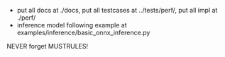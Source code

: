 - put all docs at ./docs, put all testcases at ../tests/perf/, put all impl at ./perf/
- inference model following example at examples/inference/basic_onnx_inference.py

NEVER forget MUSTRULES!
